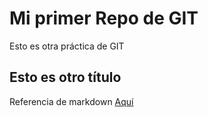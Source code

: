 # Mi primer Repo de GIT

Esto es otra práctica de GIT


## Esto es otro título

Referencia de markdown [Aquí](https://github.com/adam-p/markdown-here/wiki/Markdown-Cheatsheet)